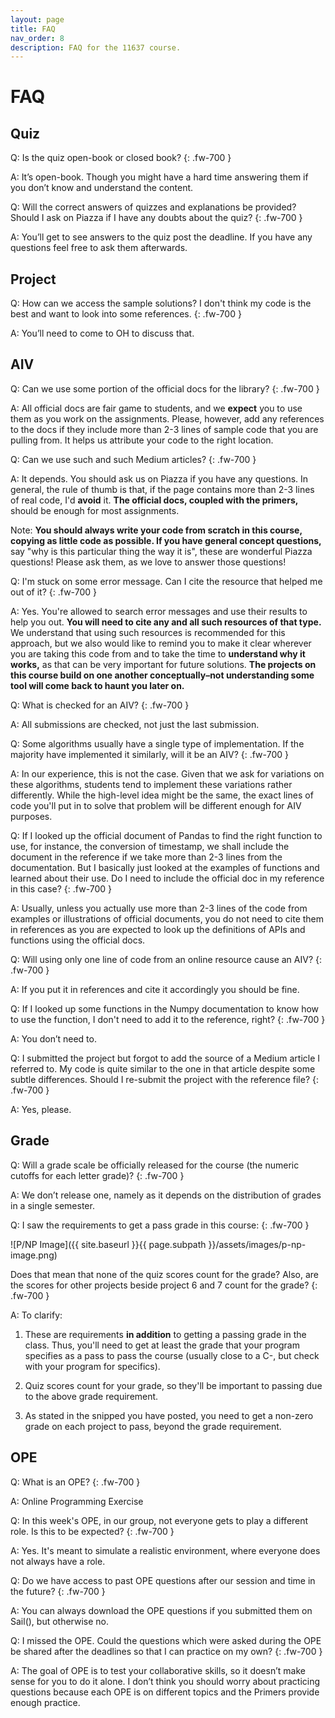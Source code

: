 ```yaml
---
layout: page
title: FAQ
nav_order: 8
description: FAQ for the 11637 course.
---
```


# FAQ

## Quiz

Q: Is the quiz open-book or closed book?
{: .fw-700 }

A: It’s open-book. Though you might have a hard time answering them if you don’t know and understand the content.

Q: Will the correct answers of quizzes and explanations be provided? Should I ask on Piazza if I have any doubts about the quiz?
{: .fw-700 }

A: You’ll get to see answers to the quiz post the deadline. If you have any questions feel free to ask them afterwards.

## Project

Q: How can we access the sample solutions? I don't think my code is the best and want to look into some references.
{: .fw-700 }

A: You’ll need to come to OH to discuss that.

## AIV

Q: Can we use some portion of the official docs for the library? 
{: .fw-700 }

A: All official docs are fair game to students, and we **expect** you to use them as you work on the assignments. Please, however, add any references to the docs if they include more than 2-3 lines of sample code that you are pulling from. It helps us attribute your code to the right location.


Q: Can we use such and such Medium articles?
{: .fw-700 }

A: It depends. You should ask us on Piazza if you have any questions. In general, the rule of thumb is that, if the page contains more than 2-3 lines of real code, I'd **avoid** it. **The official docs, coupled with the primers,** should be enough for most assignments. 

Note: **You should always write your code from scratch in this course, copying as little code as possible. If you have general concept questions,** say "why is this particular thing the way it is", these are wonderful Piazza questions! Please ask them, as we love to answer those questions!

Q: I'm stuck on some error message. Can I cite the resource that helped me out of it? 
{: .fw-700 }

A: Yes. You're allowed to search error messages and use their results to help you out. **You will need to cite any and all such resources of that type.** We understand that using such resources is recommended for this approach, but we also would like to remind you to make it clear wherever you are taking this code from and to take the time to **understand why it works,** as that can be very important for future solutions. **The projects on this course build on one another conceptually–not understanding some tool will come back to haunt you later on.**
 
Q: What is checked for an AIV? 
{: .fw-700 }

A: All submissions are checked, not just the last submission.

Q: Some algorithms usually have a single type of implementation. If the majority have implemented it similarly, will it be an AIV?
{: .fw-700 }

A: In our experience, this is not the case. Given that we ask for variations on these algorithms, students tend to implement these variations rather differently. While the high-level idea might be the same, the exact lines of code you'll put in to solve that problem will be different enough for AIV purposes.

Q: ​​If I looked up the official document of Pandas to find the right function to use, for instance, the conversion of timestamp, we shall include the document in the reference if we take more than 2-3 lines from the documentation. But I basically just looked at the examples of functions and learned about their use. Do I need to include the official doc in my reference in this case?
{: .fw-700 }

A: Usually, unless you actually use more than 2-3 lines of the code from examples or illustrations of official documents, you do not need to cite them in references as you are expected to look up the definitions of APIs and functions using the official docs. 

Q: ​​Will using only one line of code from an online resource cause an AIV?
{: .fw-700 }

A: If you put it in references and cite it accordingly you should be fine.

Q: If I looked up some functions in the Numpy documentation to know how to use the function, I don't need to add it to the reference, right?
{: .fw-700 }

A: You don’t need to.

Q: I submitted the project but forgot to add the source of a Medium article I referred to. My code is quite similar to the one in that article despite some subtle differences. Should I re-submit the project with the reference file?
{: .fw-700 }

A: Yes, please.

## Grade
Q: Will a grade scale be officially released for the course (the numeric cutoffs for each letter grade)?
{: .fw-700 }

A: We don’t release one, namely as it depends on the distribution of grades in a single semester.

Q: I saw the requirements to get a pass grade in this course:
{: .fw-700 }

![P/NP Image]({{ site.baseurl }}{{ page.subpath }}/assets/images/p-np-image.png)

Does that mean that none of the quiz scores count for the grade? Also, are the scores for other projects beside project 6 and 7 count for the grade?
{: .fw-700 }

A: To clarify:
1. These are requirements **in addition** to getting a passing grade in the class. Thus, you'll need to get at least the grade that your program specifies as a pass to pass the course (usually close to a C-, but check with your program for specifics).

2. Quiz scores count for your grade, so they'll be important to passing due to the above grade requirement.

3. As stated in the snipped you have posted, you need to get a non-zero grade on each project to pass, beyond the grade requirement.

## OPE

Q: What is an OPE?
{: .fw-700 }

A: Online Programming Exercise

Q: In this week's OPE, in our group, not everyone gets to play a different role. Is this to be expected?
{: .fw-700 }

A: Yes. It's meant to simulate a realistic environment, where everyone does not always have a role.

Q: Do we have access to past OPE questions after our session and time in the future?
{: .fw-700 }

A: You can always download the OPE questions if you submitted them on Sail(), but otherwise no.

Q: ​​I missed the OPE. Could the questions which were asked during the OPE be shared after the deadlines so that I can practice on my own?
{: .fw-700 }

A: The goal of OPE is to test your collaborative skills, so it doesn’t make sense for you to do it alone. I don’t think you should worry about practicing questions because each OPE is on different topics and the Primers provide enough practice.

